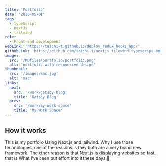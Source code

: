 ```yaml
---
title: 'Portfolio'
date: '2020-05-01'
tags:
  - typeScript
  - nextJs
  - tailwind
role:
  - Front-end development
webLink: 'https://taichi-t.github.io/deploy_redux_hooks_app/'
githubLink: 'https://github.com/taichi-t/nextjs_tilewind_typescript_boilerplate'
image:
  src: '/MDfiles/portfolio/portfolio.png'
  alt: 'portfolio with responsive design'
thumbnail:
  src: '/images/mac.jpg'
  alt: 'mac'
links:
  next:
    src: '/work/gatsby-blog'
    title: 'Gatsby Blog'
  prev:
    src: '/work/my-work-space'
    title: 'My Work Space'
---
```


## How it works

This is my portfolio Using Next.js and tailwind. Why I use those technologies, one of the reasons is they both are a very brand new framework. The other reason is that Next.js is displaying websites so fast, that is What I've been put effort into it these days 🌝
